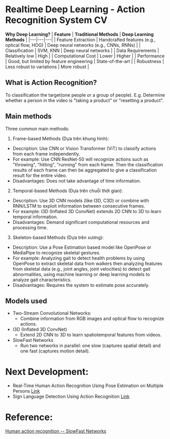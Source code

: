 # Realtime Deep Learning - Action Recognition System CV

**Why Deep Learning?**
| **Feature** | **Traditional Methods** | **Deep Learning Methods** |
|---|---|---|
| Feature Extraction | Handcrafted features (e.g., optical flow, HOG) | Deep neural networks (e.g., CNNs, RNNs) |
| Classification | SVM, KNN | Deep neural networks |
| Data Requirements | Relatively low | High |
| Computational Cost | Lower | Higher |
| Performance | Good, but limited by feature engineering | State-of-the-art |
| Robustness | Less robust to variations | More robust |

## What is Action Recognition?
To classification the target(one people or a group of people).
E.g. Determine whether a person in the video is "taking a product" or "resetting a product".

## Main methods
Three common main methods:

1. Frame-based Methods (Dựa trên khung hình):
- Description: Use CNN or Vision Transformer (ViT) to classify actions from each frame independently.
- For example: Use CNN ResNet-50 will recognize actions such as "throwing", "hitting", "running" from each frame. Then the classification results of each frame can then be aggregated to give a classification result for the entire video.
- Disadvantages: Does not take advantage of time information.

2. Temporal-based Methods (Dựa trên chuỗi thời gian):
- Description: Use 3D CNN models (like I3D, C3D) or combine with RNN/LSTM to exploit information between consecutive frames.
- For example: I3D (Inflated 3D ConvNet) extends 2D CNN to 3D to learn temporal information.
- Disadvantages: Demand significant computational resources and processing time.

3. Skeleton-based Methods (Dựa trên xương):
- Description: Use a Pose Estimation based model like OpenPose or MediaPipe to recognize skeletal gestures.
- For example: Analyzing gait to detect health problems by using OpenPose to extract skeletal data from walkers then analyzing features from skeletal data (e.g., joint angles, joint velocities) to detect gait abnormalities, using machine learning or deep learning models to analyze gait characteristics.
- Disadvantages: Requires the system to estimate pose accurately.

## Models used
- Two-Stream Convolutional Networks:
    - Combine information from RGB images and optical flow to recognize actions.
- I3D (Inflated 3D ConvNet)
    - Extend 2D CNN to 3D to learn spatiotemporal features from videos.
- SlowFast Networks
    - Run two networks in parallel: one slow (captures spatial detail) and one fast (captures motion detail).


# Next Development:

- Real-Time Human Action Recognition Using Pose Estimation on Multiple Persons [Link]()
- Sign Language Detection Using Action Recognition [Link]()

# Reference: 
[Human action recognition -- SlowFast Networks](https://www.youtube.com/watch?v=J3xIp0x_6jA)